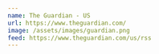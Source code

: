 ```yaml
---
name: The Guardian - US
url: https://www.theguardian.com/
image: /assets/images/guardian.png
feed: https://www.theguardian.com/us/rss
---
```

